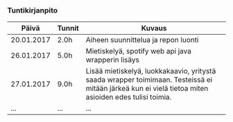 ﻿### Tuntikirjanpito
Päivä | Tunnit | Kuvaus
--------------- | ----- | ------
20.01.2017 | 2.0h | Aiheen suunnittelua ja repon luonti
26.01.2017 | 5.0h | Mietiskelyä, spotify web api java wrapperin lisäys
27.01.2017 | 9.0h | Lisää mietiskelyä, luokkakaavio, yritystä saada wrapper toimimaan. Testeissä ei mitään järkeä kun ei vielä tietoa miten asioiden edes tulisi toimia.
... | ... | ...
